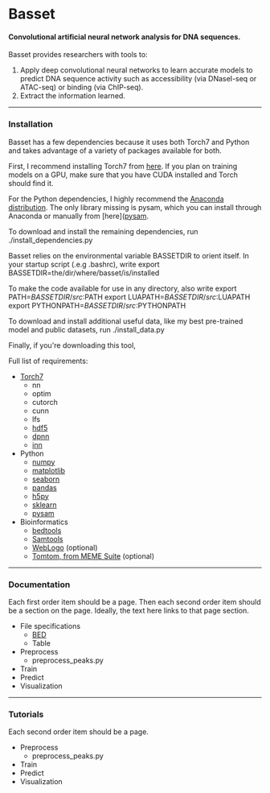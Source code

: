 # Basset
#### Convolutional artificial neural network analysis for DNA sequences.

Basset provides researchers with tools to:

1. Apply deep convolutional neural networks to learn accurate models to predict DNA sequence activity such as accessibility (via DNaseI-seq or ATAC-seq) or binding (via ChIP-seq).
2. Extract the information learned.

---------------------------------------------------------------------------------------------------
### Installation

Basset has a few dependencies because it uses both Torch7 and Python and takes advantage of a variety of packages available for both.

First, I recommend installing Torch7 from [here](http://torch.ch/docs/getting-started.html). If you plan on training models on a GPU, make sure that you have CUDA installed and Torch should find it.

For the Python dependencies, I highly recommend the [Anaconda distribution](https://www.continuum.io/downloads). The only library missing is pysam, which you can install through Anaconda or manually from [here]([pysam](https://code.google.com/p/pysam/).

To download and install the remaining dependencies, run
    ./install_dependencies.py

Basset relies on the environmental variable BASSETDIR to orient itself. In your startup script (.e.g .bashrc), write
    export BASSETDIR=the/dir/where/basset/is/installed

To make the code available for use in any directory, also write
    export PATH=$BASSETDIR/src:$PATH
    export LUAPATH=$BASSETDIR/src:$LUAPATH
    export PYTHONPATH=$BASSETDIR/src:$PYTHONPATH

To download and install additional useful data, like my best pre-trained model and public datasets, run
    ./install_data.py

Finally, if you're downloading this tool,

Full list of requirements:
- [Torch7](http://torch.ch/docs/getting-started.html)
  - nn
  - optim
  - cutorch
  - cunn
  - lfs
  - [hdf5](https://github.com/deepmind/torch-hdf5)
  - [dpnn](https://github.com/nicholas-leonard/dpnn)
  - [inn](https://github.com/szagoruyko/imagine-nn)
- Python
  - [numpy](http://www.numpy.org/)
  - [matplotlib](http://matplotlib.org/)
  - [seaborn](http://stanford.edu/~mwaskom/software/seaborn/index.html)
  - [pandas](http://pandas.pydata.org/)
  - [h5py](http://www.h5py.org/)
  - [sklearn](http://scikit-learn.org/stable/)
  - [pysam](https://code.google.com/p/pysam/)
- Bioinformatics
  - [bedtools](http://bedtools.readthedocs.org/en/latest/)
  - [Samtools](http://www.htslib.org/)
  - [WebLogo](http://weblogo.threeplusone.com/) (optional)
  - [Tomtom, from MEME Suite](http://meme-suite.org/doc/download.html) (optional)

---------------------------------------------------------------------------------------------------
### Documentation

Each first order item should be a page.
Then each second order item should be a section on the page.
Ideally, the text here links to that page section.

- File specifications
  - [BED](docs/file_specs.md#bed)
  - Table
- Preprocess
  - preprocess_peaks.py
- Train
- Predict
- Visualization

---------------------------------------------------------------------------------------------------
### Tutorials

Each second order item should be a page.

- Preprocess
  - preprocess_peaks.py
- Train
- Predict
- Visualization
